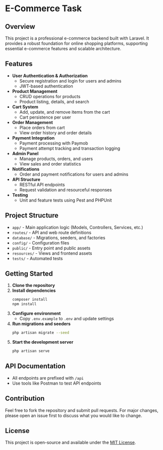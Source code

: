 
# E-Commerce Task

## Overview
This project is a professional e-commerce backend built with Laravel. It provides a robust foundation for online shopping platforms, supporting essential e-commerce features and scalable architecture.

## Features
- **User Authentication & Authorization**
	- Secure registration and login for users and admins
	- JWT-based authentication
- **Product Management**
	- CRUD operations for products
	- Product listing, details, and search
- **Cart System**
	- Add, update, and remove items from the cart
	- Cart persistence per user
- **Order Management**
	- Place orders from cart
	- View order history and order details
- **Payment Integration**
	- Payment processing with Paymob
	- Payment attempt tracking and transaction logging
- **Admin Panel**
	- Manage products, orders, and users
	- View sales and order statistics
- **Notifications**
	- Order and payment notifications for users and admins
- **API Structure**
	- RESTful API endpoints
	- Request validation and resourceful responses
- **Testing**
	- Unit and feature tests using Pest and PHPUnit

## Project Structure
- `app/` - Main application logic (Models, Controllers, Services, etc.)
- `routes/` - API and web route definitions
- `database/` - Migrations, seeders, and factories
- `config/` - Configuration files
- `public/` - Entry point and public assets
- `resources/` - Views and frontend assets
- `tests/` - Automated tests

## Getting Started
1. **Clone the repository**
2. **Install dependencies**
	 ```bash
	 composer install
	 npm install
	 ```
3. **Configure environment**
	 - Copy `.env.example` to `.env` and update settings
4. **Run migrations and seeders**
	 ```bash
	 php artisan migrate --seed
	 ```
5. **Start the development server**
	 ```bash
	 php artisan serve
	 ```

## API Documentation
- All endpoints are prefixed with `/api`
- Use tools like Postman to test API endpoints

## Contribution
Feel free to fork the repository and submit pull requests. For major changes, please open an issue first to discuss what you would like to change.

## License
This project is open-source and available under the [MIT License](LICENSE).
